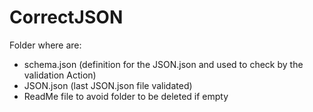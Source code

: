 # CorrectJSON
Folder where are:
  - schema.json (definition for the JSON.json and used to check by the validation Action)
  - JSON.json (last JSON.json file validated)
  - ReadMe file to avoid folder to be deleted if empty  

